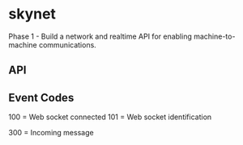 skynet
======

Phase 1 - Build a network and realtime API for enabling machine-to-machine communications.

API
---


Event Codes
-----------

100 = Web socket connected
101 = Web socket identification

300 = Incoming message


